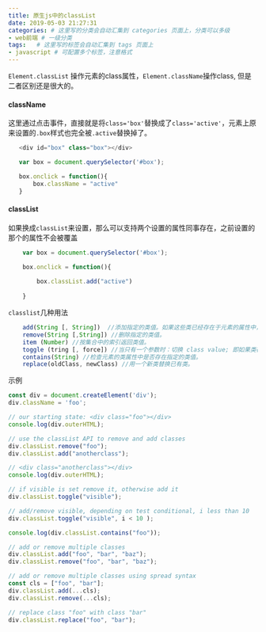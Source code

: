 ```yaml
---
title: 原生js中的classList
date: 2019-05-03 21:27:31
categories: # 这里写的分类会自动汇集到 categories 页面上，分类可以多级
- web前端 # 一级分类
tags:   # 这里写的标签会自动汇集到 tags 页面上
- javascript # 可配置多个标签，注意格式
---
```


`Element.classList` 操作元素的class属性，`Element.className`操作class, 但是二者区别还是很大的。
 <!-- more -->
 #### className
这里通过点击事件，直接就是将`class='box'`替换成了`class='active'`，元素上原来设置的`.box`样式也完全被`.active`替换掉了。
 ```javascript
    <div id="box" class="box"></div>

    var box = document.querySelector('#box');

    box.onclick = function(){
        box.className = "active"
    }

 ```
 #### classList
如果换成`classList`来设置，那么可以支持两个设置的属性同事存在，之前设置的那个的属性不会被覆盖
```javascript
    var box = document.querySelector('#box');

    box.onclick = function(){
    
        box.classList.add("active")
    
    }

```
`classlist`几种用法
```javascript
    add(String [, String])  //添加指定的类值。如果这些类已经存在于元素的属性中，那么它们将被忽略。
    remove(String [,String]) //删除指定的类值。
    item (Number) //按集合中的索引返回类值。
    toggle (tring [, force]) //当只有一个参数时：切换 class value; 即如果类存在，则删除它并返回false，如果不存在，则添加它并返回true。当存在第二个参数时：如果第二个参数的计算结果为true，则添加指定的类值，如果计算结果为false，则删除它
    contains(String) //检查元素的类属性中是否存在指定的类值。
    replace(oldClass, newClass) //用一个新类替换已有类。

```
示例
```javascript
const div = document.createElement('div');
div.className = 'foo';

// our starting state: <div class="foo"></div>
console.log(div.outerHTML);

// use the classList API to remove and add classes
div.classList.remove("foo");
div.classList.add("anotherclass");

// <div class="anotherclass"></div>
console.log(div.outerHTML);

// if visible is set remove it, otherwise add it
div.classList.toggle("visible");

// add/remove visible, depending on test conditional, i less than 10
div.classList.toggle("visible", i < 10 );

console.log(div.classList.contains("foo"));

// add or remove multiple classes
div.classList.add("foo", "bar", "baz");
div.classList.remove("foo", "bar", "baz");

// add or remove multiple classes using spread syntax
const cls = ["foo", "bar"];
div.classList.add(...cls); 
div.classList.remove(...cls);

// replace class "foo" with class "bar"
div.classList.replace("foo", "bar");
```

